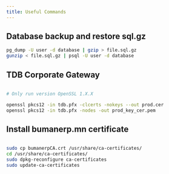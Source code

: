 ```yaml
---
title: Useful Commands
---
```


## Database backup and restore sql.gz

```bash
pg_dump -U user -d database | gzip > file.sql.gz
gunzip < file.sql.gz | psql -U user -d database
```

## TDB Corporate Gateway

```bash

# Only run version OpenSSL 1.X.X

openssl pkcs12 -in tdb.pfx -clcerts -nokeys --out prod.cer
openssl pkcs12 -in tdb.pfx -nodes -out prod_key_cer.pem

```

## Install bumanerp.mn certificate

```bash

sudo cp bumanerpCA.crt /usr/share/ca-certificates/
cd /usr/share/ca-certificates/
sudo dpkg-reconfigure ca-certificates
sudo update-ca-certificates

```

